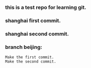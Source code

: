 ### this is a test repo for learning git.
### shanghai first commit.
### shanghai second commit.

### branch beijing:
    Make the first commit.
    Make the second commit.
